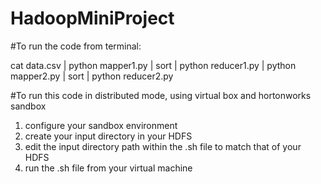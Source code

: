 # HadoopMiniProject

#To run the code from terminal:

cat data.csv | python mapper1.py | sort | python reducer1.py | python mapper2.py | sort |
python reducer2.py

#To run this code in distributed mode, using virtual box and hortonworks sandbox
1. configure your sandbox environment
2. create your input directory in your HDFS
3. edit the input directory path within the .sh file to match that of your HDFS
4. run the .sh file from your virtual machine

